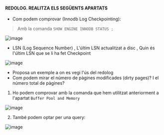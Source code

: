 #### REDOLOG. REALITZA ELS SEGÜENTS APARTATS
-	Com podem comprovar (Innodb Log Checkpointing):
> Amb la comanda ``SHOW ENGINE INNODB STATUS ;`` 

![image](https://user-images.githubusercontent.com/79662843/161442525-bb01c7d9-a7f0-417f-a859-4ece054a2d57.png)

-	LSN (Log Sequence Number) , L'últim LSN actualitzat a disc , Quin és l'últim LSN que se li ha fet Checkpoint

![image](https://user-images.githubusercontent.com/79662843/161442793-6a220299-4e6b-475c-9464-0241ebab5b4a.png)

-	Proposa un exemple a on es vegi l'ús del redolog
-	Com podem mirar el número de pàgines modificades (dirty pages)? I el número total de pàgines?

1. Ho podem comprovar amb la comanda que hem utilitzat anteriorment a l'apartat `Buffer Pool and Memory`

![image](https://user-images.githubusercontent.com/79662843/161443025-d7a8997a-9147-49dc-a48b-2092a6e96b97.png)

2. També podem optar per una query:

![image](https://user-images.githubusercontent.com/79662843/161443087-7f30c4ce-f8c9-4c0b-adcc-e8854739df4c.png)


